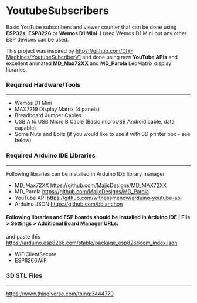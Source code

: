 # YoutubeSubscribers
Basic YouTube subscribers and viewer counter that can be done using **ESP32s**, **ESP8226** or **Wemos D1 Mini**. I used Wemos D1 Mini but any other ESP devices can be used.

This project was inspired by https://github.com/DIY-Machines/YoutubeSubcriberV1 and done using new **YouTube APIs** and excellent animated **MD_Max72XX** and **MD_Parola** LedMatrix display libraries.

### Required Hardware/Tools
---
- Wemos D1 Mini
- MAX7219 Display Matrix (4 panels)
- Breadboard Jumper Cables
- USB A to USB Micro B Cable (Basic microUSB Android cable, data capable)
- Some Nuts and Bolts (if you would like to use it with 3D printer box - see below)

### Required Arduino IDE Libraries
---
Following libraries can be installed in Arduino IDE library manager
- MD_Max72XX https://github.com/MajicDesigns/MD_MAX72XX
- MD_Parola https://github.com/MajicDesigns/MD_Parola
- YouTube API https://github.com/witnessmenow/arduino-youtube-api
- Arduino JSON https://github.com/bblanchon

#### Following libraries and ESP boards should be installed in Arduino IDE | File > Settings > Additional Board Manager URLs:
and paste this https://arduino.esp8266.com/stable/package_esp8266com_index.json
- WiFiClientSecure
- ESP8266WiFi

### 3D STL Files
---
https://www.thingiverse.com/thing:3444779
